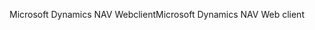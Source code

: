 <span data-ttu-id="97d28-101">Microsoft Dynamics NAV Webclient</span><span class="sxs-lookup"><span data-stu-id="97d28-101">Microsoft Dynamics NAV Web client</span></span>